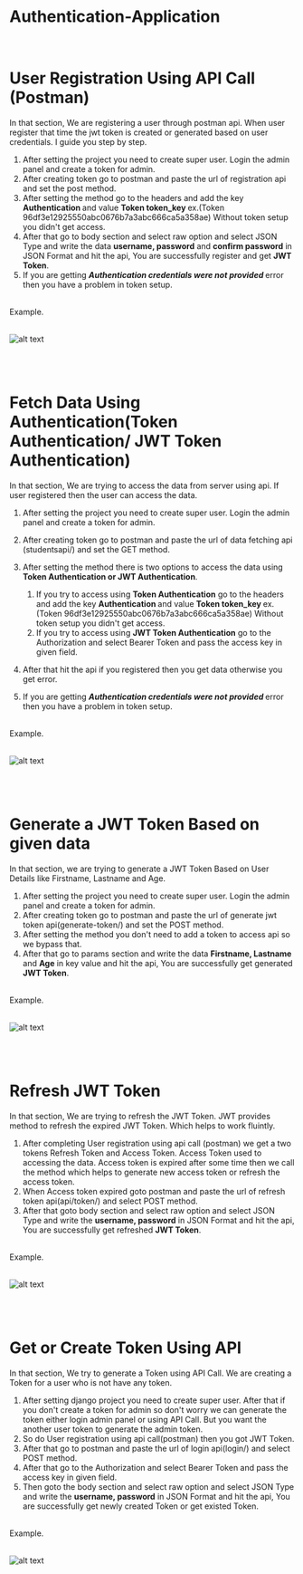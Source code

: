 # Authentication-Application
<br>

# User Registration Using API Call (Postman)

In that section, We are registering a user through postman api. When user register that time the jwt token is created or generated based on user credentials. I guide you step by step.
<br>
1. After setting the project you need to create super user. Login the admin panel and create a token for admin.
2. After creating token go to postman and paste the url of registration api and set the post method.
3. After setting the method go to the headers and add the key <b>Authentication </b> and value <b> Token token_key </b> ex.(Token 96df3e12925550abc0676b7a3abc666ca5a358ae) Without token setup you didn't get access.
4. After that go to body section and select raw option and select JSON Type and write the data <b>username, password</b> and <b>confirm password</b> in JSON Format and hit the api, You are successfully register and get <b>JWT Token</b>.
5. If you are getting <i><b> Authentication credentials were not provided </b></i> error then you have a problem in token setup.
<br>
Example.
<br>
<br>

![alt text](<Output/generate jwt token using registration.png>)

<br><br>

# Fetch Data Using Authentication(Token Authentication/ JWT Token Authentication)

In that section, We are trying to access the data from server using api. If user registered then the user can access the data.
<br>
1. After setting the project you need to create super user. Login the admin panel and create a token for admin.
2. After creating token go to postman and paste the url of data fetching api (studentsapi/) and set the GET method.
3. After setting the method there is two options to access the data using <b>Token Authentication or JWT Authentication</b>. 
    1. If you try to access using <b>Token Authentication</b> go to the headers and add the key <b>Authentication </b> and value <b> Token token_key </b> ex.(Token 96df3e12925550abc0676b7a3abc666ca5a358ae) Without token setup you didn't get access.
    2. If you try to access using <b>JWT Token Authentication</b> go to the Authorization and select Bearer Token and pass the access key in given field.

4. After that hit the api if you registered then you get data otherwise you get error.
5. If you are getting <i><b> Authentication credentials were not provided </b></i> error then you have a problem in token setup.
<br>
Example.
<br>
<br>

![alt text](<Output/getDataUsing token.png>)

<br><br>

# Generate a JWT Token Based on given data

In that section, we are trying to generate a JWT Token Based on User Details like Firstname, Lastname and Age.
<br>

1. After setting the project you need to create super user. Login the admin panel and create a token for admin.
2. After creating token go to postman and paste the url of generate jwt token api(generate-token/) and set the POST method.
3. After setting the method you don't need to add a token to access api so we bypass that.
4. After that go to params section and write the data <b>Firstname, Lastname</b> and <b>Age</b> in key value and hit the api, You are successfully get generated <b>JWT Token</b>.
<br>
Example.
<br>
<br>

![alt text](<Output/generate token using given data.png>)

<br>
<br>

# Refresh JWT Token

In that section, We are trying to refresh the JWT Token. JWT provides method to refresh the expired JWT Token. Which helps to work fluintly.
<br>
1. After completing User registration using api call (postman) we get a two tokens Refresh Token and Access Token. Access Token used to accessing the data. Access token is expired after some time then we call the method which helps to generate new access token or refresh the access token.
2. When Access token expired goto postman and paste the url of refresh token api(api/token/) and select POST method.
3. After that goto body section and select raw option and select JSON Type and write the <b>username, password</b> in JSON Format and hit the api, You are successfully get refreshed <b>JWT Token</b>.
<br>
Example.
<br>
<br>

![alt text](<Output/refresh jwt token.png>)

<br><br>

# Get or Create Token Using API 

In that section, We try to generate a Token using API Call. We are creating a Token for a user who is not have any token.
<br>
1. After setting django project you need to create super user. After that if you don't create a token for admin so don't worry we can generate the token either login admin panel or using API Call. But you want the another user token to generate the admin token.
2. So do User registration using api call(postman) then you got JWT Token.
3. After that go to postman and paste the url of login api(login/) and select POST method.
4. After that go to the Authorization and select Bearer Token and pass the access key in given field.
5. Then goto the body section and select raw option and select JSON Type and write the <b>username, password</b> in JSON Format and hit the api, You are successfully get newly created Token or get existed Token.

<br>
Example.
<br><br>

![alt text](<Output/get or create token.png>)

<br>